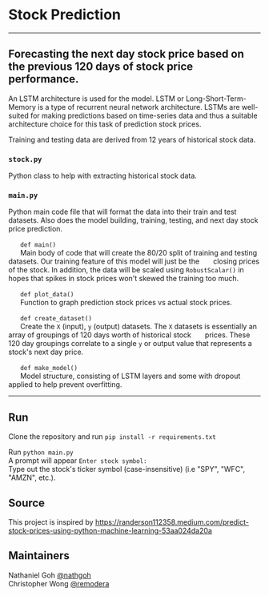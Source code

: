 # Stock Prediction
***
## Forecasting the next day stock price based on the previous 120 days of stock price performance.

An LSTM architecture is used for the model. LSTM or Long-Short-Term-Memory is a type of recurrent neural network architecture.
LSTMs are well-suited for making predictions based on time-series data and thus a suitable architecture choice for this task of prediction stock prices.

Training and testing data are derived from 12 years of historical stock data.

### `stock.py`
Python class to help with extracting historical stock data.

### `main.py`
Python main code file that will format the data into their train and test datasets. 
Also does the model building, training, testing, and next day stock price prediction.

&nbsp;&nbsp;&nbsp;&nbsp;&nbsp;&nbsp;`def main()` \
&nbsp;&nbsp;&nbsp;&nbsp;&nbsp;&nbsp;Main body of code that will create the 80/20 split of training and testing datasets. Our training feature of this model will just be the &nbsp;&nbsp;&nbsp;&nbsp;&nbsp;&nbsp;closing prices of the stock. In addition, the data will be scaled using `RobustScalar()` in hopes that spikes in stock prices won't skewed the training too much.
 
&nbsp;&nbsp;&nbsp;&nbsp;&nbsp;&nbsp;`def plot_data()` \
&nbsp;&nbsp;&nbsp;&nbsp;&nbsp;&nbsp;Function to graph prediction stock prices vs actual stock prices. 
 
&nbsp;&nbsp;&nbsp;&nbsp;&nbsp;&nbsp;`def create_dataset()` \
&nbsp;&nbsp;&nbsp;&nbsp;&nbsp;&nbsp;Create the `X` (input), `y` (output) datasets. The `X` datasets is essentially an array of groupings of 120 days worth of historical stock &nbsp;&nbsp;&nbsp;&nbsp;&nbsp;&nbsp;prices. These 120 day groupings correlate to a single `y` or output value that represents a stock's next day price. 
 
&nbsp;&nbsp;&nbsp;&nbsp;&nbsp;&nbsp;`def make_model()`\
&nbsp;&nbsp;&nbsp;&nbsp;&nbsp;&nbsp;Model structure, consisting of LSTM layers and some with dropout applied to help prevent overfitting.



***
## Run
Clone the repository and run `pip install -r requirements.txt`

Run `python main.py` \
A prompt will appear `Enter stock symbol:` \
Type out the stock's ticker symbol (case-insensitive) (i.e "SPY", "WFC", "AMZN", etc.). 

## Source
This project is inspired by https://randerson112358.medium.com/predict-stock-prices-using-python-machine-learning-53aa024da20a

## Maintainers
Nathaniel Goh [@nathgoh](https://github.com/nathgoh) \
Christopher Wong [@remodera](https://github.com/remodera)
